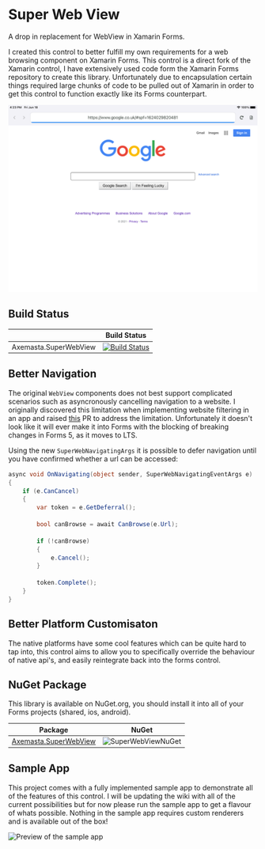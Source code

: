 # Super Web View
A drop in replacement for WebView in Xamarin Forms.

I created this control to better fulfill my own requirements for a web browsing component on Xamarin Forms. This control is a direct fork of the Xamarin control, I have extensively used code form the Xamarin Forms repository to create this library. Unfortunately due to encapsulation certain things required large chunks of code to be pulled out of Xamarin in order to get this control to function exactly like its Forms counterpart.

![Sample App Using SuperWebView](docs/assets/SampleScreenshot.png)

## Build Status

|                       | Build Status                                                                                                                                                                                                                                                              |
|-----------------------|---------------------------------------------------------------------------------------------------------------------------------------------------------------------------------------------------------------------------------------------------------------------------|
| Axemasta.SuperWebView | [![Build Status](https://axemasta.visualstudio.com/GitHub%20Pipelines/_apis/build/status/Axemasta.SuperWebView?branchName=refs%2Fpull%2F1%2Fmerge)](https://axemasta.visualstudio.com/GitHub%20Pipelines/_build/latest?definitionId=4&branchName=refs%2Fpull%2F1%2Fmerge) |

## Better Navigation

The original `WebView` components does not best support complicated scenarios such as asyncronously cancelling navigation to a website. I originally discovered this limitation when implementing website filtering in an app and raised [this](https://github.com/xamarin/Xamarin.Forms/pull/14137) PR to address the limitation. Unfortunately it doesn't look like it will ever make it into Forms with the blocking of breaking changes in Forms 5, as it moves to LTS.

Using the new `SuperWebNavigatingArgs` it is possible to defer navigation until you have confirmed whether a url can be accessed:

```csharp
async void OnNavigating(object sender, SuperWebNavigatingEventArgs e)
{
    if (e.CanCancel)
    {
        var token = e.GetDeferral();

        bool canBrowse = await CanBrowse(e.Url);

        if (!canBrowse)
        {
            e.Cancel();
        }

        token.Complete();
    }
}
```

## Better Platform Customisaton

The native platforms have some cool features which can be quite hard to tap into, this control aims to allow you to specifically override the behaviour of native api's, and easily reintegrate back into the forms control.

## NuGet Package

This library is available on NuGet.org, you should install it into all of your Forms projects (shared, ios, android).

| Package                                    | NuGet                                                        |
| ------------------------------------------ | ------------------------------------------------------------ |
| [Axemasta.SuperWebView][SuperWebViewNuGet] | ![SuperWebViewNuGet][SuperWebViewNuGetShield] |

## Sample App

This project comes with a fully implemented sample app to demonstrate all of the features of this control. I will be updating the wiki with all of the current possibilities but for now please run the sample app to get a flavour of whats possible. Nothing in the sample app requires custom renderers and is available out of the box!

![Preview of the sample app](docs/assets/SampleVideo.gif)

[SuperWebViewNuGet]: https://www.nuget.org/packages/Axemasta.SuperWebView/
[SuperWebViewNuGetShield]: https://img.shields.io/nuget/v/Axemasta.SuperWebView.svg